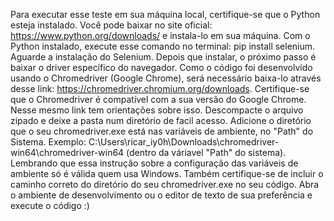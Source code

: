 Para executar esse teste em sua máquina local, certifique-se que o Python esteja instalado. Você pode baixar no site oficial: https://www.python.org/downloads/ e instala-lo em sua máquina.
Com o Python instalado, execute esse comando no terminal: pip install selenium.
Aguarde a instalação do Selenium. Depois que instalar, o próximo passo é baixar o driver específico do navegador.
Como o código foi desenvolvido usando o Chromedriver (Google Chrome), será necessário baixa-lo através desse link: https://chromedriver.chromium.org/downloads.
Certifique-se que o Chromedriver é compatível com a sua versão do Google Chrome. Nesse mesmo link tem orientações sobre isso.
Descompacte o arquivo zipado e deixe a pasta num diretório de facil acesso. Adicione o diretório que o seu chromedriver.exe está nas variáveis de ambiente, no "Path" do Sistema.
Exemplo: C:\Users\ricar_iy0h\Downloads\chromedriver-win64\chromedriver-win64 (dentro da váriavel "Path" do sistema). 
Lembrando que essa instrução sobre a configuração das variáveis de ambiente só é válida quem usa Windows.
Também certifique-se de incluir o caminho correto do diretório do seu chromedriver.exe no seu código.
Abra o ambiente de desenvolvimento ou o editor de texto de sua preferência e execute o código :)
